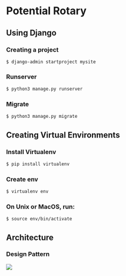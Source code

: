 # Potential Rotary

## Using Django
### Creating a project
```
$ django-admin startproject mysite
```


### Runserver
```bash
$ python3 manage.py runserver
```

### Migrate
```bash
$ python3 manage.py migrate
```

## Creating Virtual Environments
### Install Virtualenv
```bash
$ pip install virtualenv
```

### Create env
```bash
$ virtualenv env
```

### On Unix or MacOS, run:
```bash
$ source env/bin/activate
```

## Architecture
### Design Pattern
![](img/mvt_design.png)